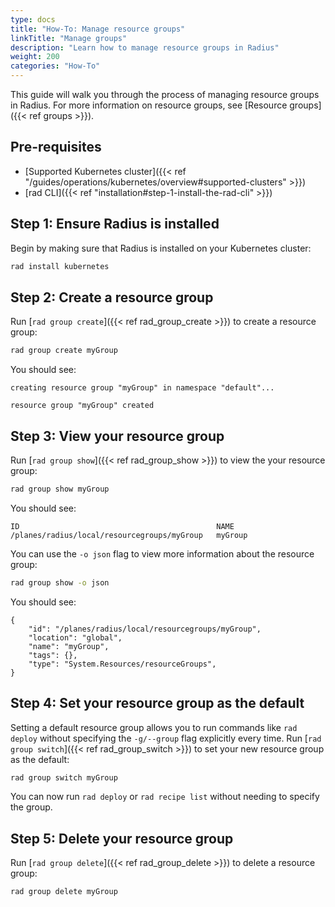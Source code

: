 ```yaml
---
type: docs
title: "How-To: Manage resource groups"
linkTitle: "Manage groups"
description: "Learn how to manage resource groups in Radius"
weight: 200
categories: "How-To"
---
```


This guide will walk you through the process of managing resource groups in Radius. For more information on resource groups, see [Resource groups]({{< ref groups >}}).

## Pre-requisites

- [Supported Kubernetes cluster]({{< ref "/guides/operations/kubernetes/overview#supported-clusters" >}})
- [rad CLI]({{< ref "installation#step-1-install-the-rad-cli" >}})

## Step 1: Ensure Radius is installed

Begin by making sure that Radius is installed on your Kubernetes cluster:

```bash
rad install kubernetes
```

## Step 2: Create a resource group

Run [`rad group create`]({{< ref rad_group_create >}}) to create a resource group:

```bash
rad group create myGroup
```

You should see:

```
creating resource group "myGroup" in namespace "default"...

resource group "myGroup" created
```

## Step 3: View your resource group

Run [`rad group show`]({{< ref rad_group_show >}}) to view the your resource group:

```bash
rad group show myGroup
```

You should see:

```
ID                                            NAME                
/planes/radius/local/resourcegroups/myGroup   myGroup
```

You can use the `-o json` flag to view more information about the resource group:

```bash
rad group show -o json
```

You should see:

```
{
    "id": "/planes/radius/local/resourcegroups/myGroup",
    "location": "global",
    "name": "myGroup",
    "tags": {},
    "type": "System.Resources/resourceGroups",
}
```

## Step 4: Set your resource group as the default

Setting a default resource group allows you to run commands like `rad deploy` without specifying the `-g/--group` flag explicitly every time. Run [`rad group switch`]({{< ref rad_group_switch >}}) to set your new resource group as the default:

```bash
rad group switch myGroup
```

You can now run `rad deploy` or `rad recipe list` without needing to specify the group.

## Step 5: Delete your resource group

Run [`rad group delete`]({{< ref rad_group_delete >}}) to delete a resource group:

```bash
rad group delete myGroup
```
